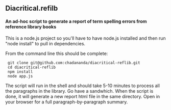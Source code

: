 ## Diacritical.refilb
#### An ad-hoc script to generate a report of term spelling errors from reference library books

This is a node.js project so you'll have to have node.js installed and then run "node install" to pull in dependencies.

From the command line this should be complete:


```
 git clone git@github.com:chadananda/diacritical-reflib.git
 cd diacritical-reflib
 npm install
 node app.js
```

The script will run in the shell and should take 5-10 minutes to process all the paragraphs in the library. Go have a sandwhich. When the script is done, it will generate a new report html file in the same directory. Open in your browser for a full paragraph-by-paragraph summary.  
